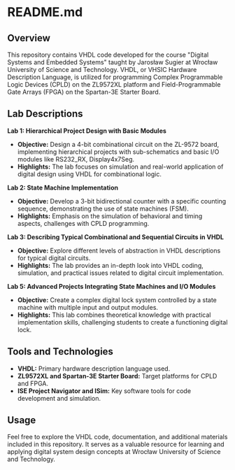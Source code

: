 
# README.md

## Overview

This repository contains VHDL code developed for the course "Digital Systems and Embedded Systems" taught by Jarosław Sugier at Wrocław University of Science and Technology. VHDL, or VHSIC Hardware Description Language, is utilized for programming Complex Programmable Logic Devices (CPLD) on the ZL9572XL platform and Field-Programmable Gate Arrays (FPGA) on the Spartan-3E Starter Board.

## Lab Descriptions

**Lab 1: Hierarchical Project Design with Basic Modules**
- **Objective:** Design a 4-bit combinational circuit on the ZL-9572 board, implementing hierarchical projects with sub-schematics and basic I/O modules like RS232_RX, Display4x7Seg.
- **Highlights:** The lab focuses on simulation and real-world application of digital design using VHDL for combinational logic.

**Lab 2: State Machine Implementation**
- **Objective:** Develop a 3-bit bidirectional counter with a specific counting sequence, demonstrating the use of state machines (FSM).
- **Highlights:** Emphasis on the simulation of behavioral and timing aspects, challenges with CPLD programming.

**Lab 3: Describing Typical Combinational and Sequential Circuits in VHDL**
- **Objective:** Explore different levels of abstraction in VHDL descriptions for typical digital circuits.
- **Highlights:** The lab provides an in-depth look into VHDL coding, simulation, and practical issues related to digital circuit implementation.

**Lab 5: Advanced Projects Integrating State Machines and I/O Modules**
- **Objective:** Create a complex digital lock system controlled by a state machine with multiple input and output modules.
- **Highlights:** This lab combines theoretical knowledge with practical implementation skills, challenging students to create a functioning digital lock.

## Tools and Technologies
- **VHDL:** Primary hardware description language used.
- **ZL9572XL and Spartan-3E Starter Board:** Target platforms for CPLD and FPGA.
- **ISE Project Navigator and ISim:** Key software tools for code development and simulation.

## Usage
Feel free to explore the VHDL code, documentation, and additional materials included in this repository. It serves as a valuable resource for learning and applying digital system design concepts at Wrocław University of Science and Technology.
